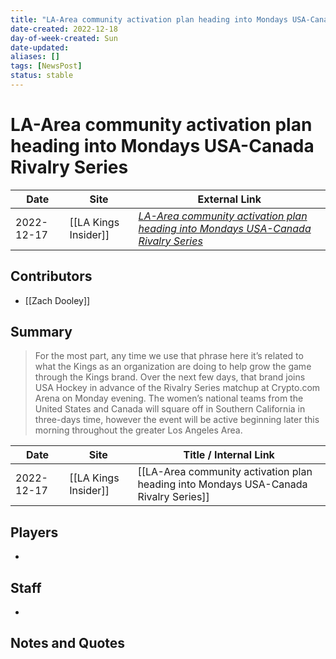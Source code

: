 ```yaml
---
title: "LA-Area community activation plan heading into Mondays USA-Canada Rivalry Series"
date-created: 2022-12-18
day-of-week-created: Sun
date-updated: 
aliases: []
tags: [NewsPost]
status: stable
---
```


# LA-Area community activation plan heading into Mondays USA-Canada Rivalry Series

| Date       | Site                 | External Link                                                                                                                                                                                                 |
| ---------- | -------------------- | ------------------------------------------------------------------------------------------------------------------------------------------------------------------------------------------------------------- |
| 2022-12-17 | [[LA Kings Insider]] | [*LA-Area community activation plan heading into Mondays USA-Canada Rivalry Series*](https://lakingsinsider.com/2022/12/17/la-area-xommunity-activation-plan-heading-into-mondays-usa-canada-rivalry-series/) |

## Contributors
- [[Zach Dooley]]

## Summary
> For the most part, any time we use that phrase here it’s related to what the Kings as an organization are doing to help grow the game through the Kings brand. Over the next few days, that brand joins USA Hockey in advance of the Rivalry Series matchup at Crypto.com Arena on Monday evening. The women’s national teams from the United States and Canada will square off in Southern California in three-days time, however the event will be active beginning later this morning throughout the greater Los Angeles Area.

| Date       | Site                 | Title / Internal Link                                                                |
| ---------- | -------------------- | ------------------------------------------------------------------------------------ |
| 2022-12-17 | [[LA Kings Insider]] | [[LA-Area community activation plan heading into Mondays USA-Canada Rivalry Series]] |

## Players
- 

## Staff
- 

## Notes and Quotes

